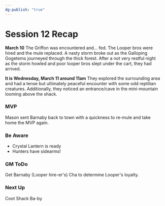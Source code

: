 ```yaml
---
dg-publish: "true"
---
```



# Session 12 Recap

**March 10**
The Griffon was encountered and... fed. The Looper bros were hired and the mule replaced. A nasty storm broke out as the Galloping Gogetems journeyed through the thick forest. After a not very restful night as the storm howled and poor looper bros slept under the cart, they had arrived.

**It is Wednesday, March 11 around 11am**
They explored the surrounding area and had a tense but ultimately peaceful encounter with some odd reptilian creatures. Additionally, they noticed an entrance/cave  in the mini-mountain looming above the shack.

### MVP
Mason sent Barnaby back to town with a quickness to re-mule and take home the MVP again.

### Be Aware
- Crystal Lantern is ready
- Hunters have sidearms!

### GM ToDo
Get Barnaby (Looper hire-er's) Cha to determine Looper's loyalty.

### Next Up
Coot Shack Ba-by





